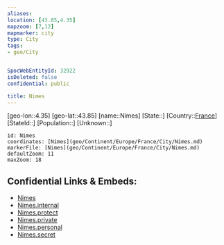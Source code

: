 ```yaml
---
aliases: 
location: [43.85,4.35]
mapzoom: [7,12] 
mapmarker: city 
type: City
tags:
- geo/City


SpocWebEntityId: 32922
isDeleted: false
confidential: public

title: Nimes
---
```

[geo-lon::4.35]
[geo-lat::43.85]
[name::Nimes]
[State::]
[Country::[France](geo/Continent/Europe/France.md)]
[StateId::]
[Population::]
[Unknown::]


```leaflet
id: Nimes
coordinates: [Nimes](geo/Continent/Europe/France/City/Nimes.md)
markerFile: [Nimes](geo/Continent/Europe/France/City/Nimes.md)
defaultZoom: 11 
maxZoom: 18
```


## Confidential Links & Embeds: 
- [Nimes](../../../../../../_public/geo/Continent/Europe/France/City/Nimes.md) 
- [Nimes.internal](../../../../../../_internal/geo/Continent/Europe/France/City/Nimes.internal.md) 
- [Nimes.protect](../../../../../../_protect/geo/Continent/Europe/France/City/Nimes.protect.md) 
- [Nimes.private](../../../../../../_private/geo/Continent/Europe/France/City/Nimes.private.md) 
- [Nimes.personal](../../../../../../_personal/geo/Continent/Europe/France/City/Nimes.personal.md) 
- [Nimes.secret](../../../../../../_secret/geo/Continent/Europe/France/City/Nimes.secret.md) 
